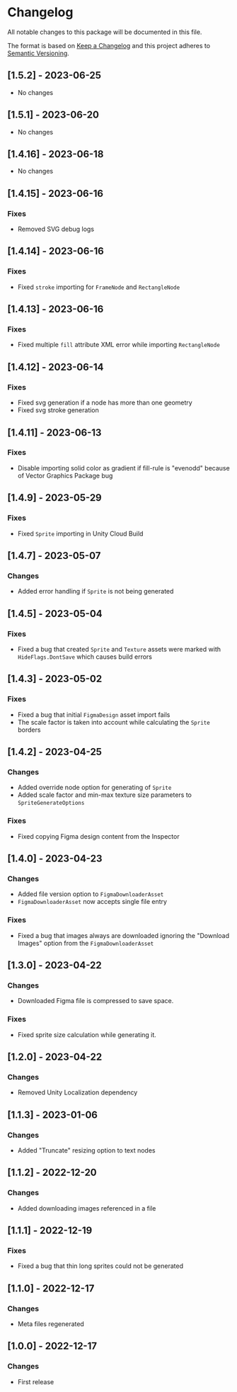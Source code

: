 # Changelog
All notable changes to this package will be documented in this file.

The format is based on [Keep a Changelog](http://keepachangelog.com/en/1.0.0/)
and this project adheres to [Semantic Versioning](http://semver.org/spec/v2.0.0.html).

## [1.5.2] - 2023-06-25
- No changes

## [1.5.1] - 2023-06-20
- No changes
 
## [1.4.16] - 2023-06-18
- No changes

## [1.4.15] - 2023-06-16
### Fixes
- Removed SVG debug logs

## [1.4.14] - 2023-06-16
### Fixes
- Fixed `stroke` importing for `FrameNode` and `RectangleNode`

## [1.4.13] - 2023-06-16
### Fixes
- Fixed multiple `fill` attribute XML error while importing `RectangleNode`

## [1.4.12] - 2023-06-14
### Fixes
- Fixed svg generation if a node has more than one geometry
- Fixed svg stroke generation

## [1.4.11] - 2023-06-13
### Fixes
- Disable importing solid color as gradient if fill-rule is "evenodd" because of Vector Graphics Package bug

## [1.4.9] - 2023-05-29
### Fixes
- Fixed `Sprite` importing in Unity Cloud Build

## [1.4.7] - 2023-05-07
### Changes
- Added error handling if `Sprite` is not being generated

## [1.4.5] - 2023-05-04
### Fixes
- Fixed a bug that created `Sprite` and `Texture` assets were marked with `HideFlags.DontSave` which causes build errors

## [1.4.3] - 2023-05-02
### Fixes
- Fixed a bug that initial `FigmaDesign` asset import fails 
- The scale factor is taken into account while calculating the `Sprite` borders
 
## [1.4.2] - 2023-04-25
### Changes
- Added override node option for generating of `Sprite`
- Added scale factor and min-max texture size parameters to `SpriteGenerateOptions`

### Fixes
- Fixed copying Figma design content from the Inspector

## [1.4.0] - 2023-04-23
### Changes
- Added file version option to `FigmaDownloaderAsset`
- `FigmaDownloaderAsset` now accepts single file entry

### Fixes
- Fixed a bug that images always are downloaded ignoring the "Download Images" option from the `FigmaDownloaderAsset`

## [1.3.0] - 2023-04-22
### Changes
- Downloaded Figma file is compressed to save space.

### Fixes
- Fixed sprite size calculation while generating it.

## [1.2.0] - 2023-04-22
### Changes
- Removed Unity Localization dependency

## [1.1.3] - 2023-01-06
### Changes
- Added "Truncate" resizing option to text nodes

## [1.1.2] - 2022-12-20
### Changes
- Added downloading images referenced in a file

## [1.1.1] - 2022-12-19
### Fixes
- Fixed a bug that thin long sprites could not be generated

## [1.1.0] - 2022-12-17
### Changes
- Meta files regenerated

## [1.0.0] - 2022-12-17
### Changes
- First release
